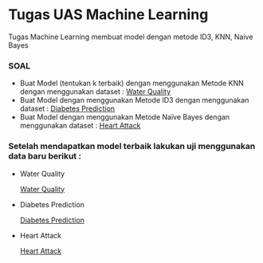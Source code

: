 <h1>Tugas UAS Machine Learning</h1>
<p>Tugas Machine Learning membuat model dengan metode ID3, KNN, Naive Bayes</p>
<h3>SOAL</h3>
<ul>
  <li>Buat Model (tentukan k terbaik) dengan menggunakan Metode KNN dengan
menggunakan dataset : <a href= "https://www.kaggle.com/datasets/mssmartypants/water-
quality" target="_blank">Water Quality</a></li>
  <li>Buat Model dengan menggunakan Metode ID3 dengan menggunakan dataset : <a href= "https://www.kaggle.com/datasets/iammustafatz/diabetes-prediction-dataset" target="_blank">Diabetes Prediction</a></li>
  <li>Buat Model dengan menggunakan Metode Naïve Bayes dengan menggunakan dataset : <a href= "https://www.kaggle.com/datasets/rashikrahmanpritom/heart-attack-analysis-prediction-dataset" target="_blank">Heart Attack</a></li>
</ul>
<h3>Setelah mendapatkan model terbaik lakukan uji menggunakan data baru berikut :</h3>
<ul>
  <li><p>Water Quality</p><a href="https://docs.google.com/spreadsheets/d/1oeMbDAciW8rSlx_uGZabq4o-YViUKYOb/edit?usp=sharing&ouid=103296326210657557397&rtpof=true&sd=true">Water Quality</a></li>
  <li><p>Diabetes Prediction</p><a href="https://docs.google.com/spreadsheets/d/1UF98zF2YnrX2y9idMrxohcZQ8IltsUkR/edit?usp=sharing&ouid=103296326210657557397&rtpof=true&sd=true">Diabetes Prediction</a></li>
  <li><p>Heart Attack</p><a href="https://docs.google.com/spreadsheets/d/1dvwvkrhs2EWNQ9f9gbf3mZdXKjxMQxKa/edit?usp=sharing&ouid=103296326210657557397&rtpof=true&sd=true">Heart Attack</a></li>
</ul>
